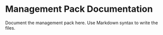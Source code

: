 # Management Pack Documentation

Document the management pack here. Use Markdown syntax to write the files.
